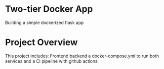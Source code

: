 # Two-tier Docker App

Building a simple dockerized flask app

# Project Overview
This project includes:
Frontend
backend
a docker-compose.yml to run both services and 
a CI pipeline with github actions
